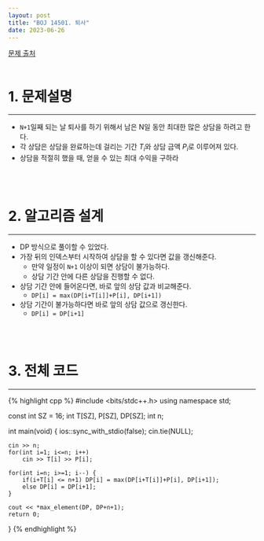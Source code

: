 ```yaml
---
layout: post
title: "BOJ 14501. 퇴사"
date: 2023-06-26
---
```


[문제 출처](https://www.acmicpc.net/problem/14501) <br/><br/>

# 1. 문제설명
<hr>

- `N+1`일째 되는 날 퇴사를 하기 위해서 남은 N일 동안 최대한 많은 상담을 하려고 한다.
- 각 상담은 상담을 완료하는데 걸리는 기간 $T_i$와 상담 금액 $P_i$로 이루어져 있다.
- 상담을 적절히 했을 때, 얻을 수 있는 최대 수익을 구하라


<br/><br/>

# 2. 알고리즘 설계
<hr>

- DP 방식으로 풀이할 수 있었다.
- 가장 뒤의 인덱스부터 시작하여 상담을 할 수 있다면 값을 갱신해준다.
  - 만약 일정이 `N+1` 이상이 되면 상담이 불가능하다.
  - 상담 기간 안에 다른 상담을 진행할 수 없다.
- 상담 기간 안에 들어온다면, 바로 앞의 상담 값과 비교해준다.
  - `DP[i] = max(DP[i+T[i]]+P[i], DP[i+1])`
- 상담 기간이 불가능하다면 바로 앞의 상담 값으로 갱신한다.
  - `DP[i] = DP[i+1]`


<br/><br/>

# 3. 전체 코드
<hr>

{% highlight cpp %}
#include <bits/stdc++.h>
using namespace std;

const int SZ = 16;
int T[SZ], P[SZ], DP[SZ];
int n;

int main(void)
{
	ios::sync_with_stdio(false);
	cin.tie(NULL);
	
	cin >> n;
	for(int i=1; i<=n; i++)
		cin >> T[i] >> P[i];
	
	for(int i=n; i>=1; i--) {
		if(i+T[i] <= n+1) DP[i] = max(DP[i+T[i]]+P[i], DP[i+1]);
		else DP[i] = DP[i+1];
	}

	cout << *max_element(DP, DP+n+1);
	return 0;
}
{% endhighlight %}